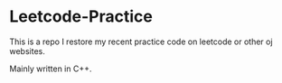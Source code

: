 # Leetcode-Practice
This is a repo I restore my recent practice code on leetcode or other oj websites. 

Mainly written in C++.


